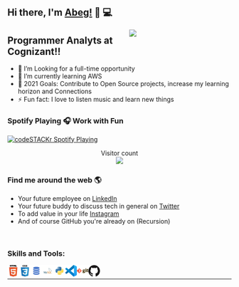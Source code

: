 ## Hi there, I'm [Abeg!](https://abegportfolio.netlify.app//) 👋 💻
<img align='right' src="https://media.giphy.com/media/3o7qE1YN7aBOFPRw8E/giphy.gif" width="230">

## Programmer Analyts at Cognizant!!

- 🔭 I’m Looking for a full-time opportunity
- 🌱 I’m currently learning AWS
- 🥅 2021 Goals: Contribute to Open Source projects, increase my learning horizon and Connections 
- ⚡ Fun fact: I love to listen music and learn new things

### Spotify Playing 🎧 Work with Fun

[<img src="https://scannables.scdn.co/uri/plain/png/000000/white/640/spotify:playlist:0qtAGoh3i4qOdw0pKaFjMz" alt="codeSTACKr Spotify Playing" width="350" />](https://open.spotify.com/user/swyqyimdc12jajde4vpwd2x1b)

<p align="center"> 
  Visitor count<br>
  <img src="https://profile-counter.glitch.me/abegpatel/count.svg" />
</p>

### Find me around the web 🌎

- Your future employee on [LinkedIn](https://www.linkedin.com/in/abeg-patel-64129a1b7/)
- Your future buddy to discuss tech in general on [Twitter](https://twitter.com/AbegPatel)
- To add value in your life [Instagram](https://www.instagram.com/im_jhonrabbit/)
- And of course GitHub you're already on (Recursion)
<br />

### Skills and Tools:
<img align="left" alt="HTML5" width="26px" src="https://raw.githubusercontent.com/github/explore/80688e429a7d4ef2fca1e82350fe8e3517d3494d/topics/html/html.png" />
<img align="left" alt="CSS3" width="26px" src="https://raw.githubusercontent.com/github/explore/80688e429a7d4ef2fca1e82350fe8e3517d3494d/topics/css/css.png" />
<img align="left" alt="SQL" width="26px" src="https://raw.githubusercontent.com/github/explore/80688e429a7d4ef2fca1e82350fe8e3517d3494d/topics/sql/sql.png" />
<img align="left" alt="MySQL" width="26px" src="https://raw.githubusercontent.com/github/explore/80688e429a7d4ef2fca1e82350fe8e3517d3494d/topics/mysql/mysql.png" />
<img align="left" alt="MySQL" width="26px" src="https://raw.githubusercontent.com/github/explore/80688e429a7d4ef2fca1e82350fe8e3517d3494d/topics/python/python.png" />

<img align="left" alt="Visual Studio Code" width="26px" src="https://raw.githubusercontent.com/github/explore/80688e429a7d4ef2fca1e82350fe8e3517d3494d/topics/visual-studio-code/visual-studio-code.png" />
<img align="left" alt="Git" width="26px" src="https://raw.githubusercontent.com/github/explore/80688e429a7d4ef2fca1e82350fe8e3517d3494d/topics/git/git.png" />
<img align="left" alt="GitHub" width="26px" src="https://raw.githubusercontent.com/github/explore/78df643247d429f6cc873026c0622819ad797942/topics/github/github.png" />


<br />

---
